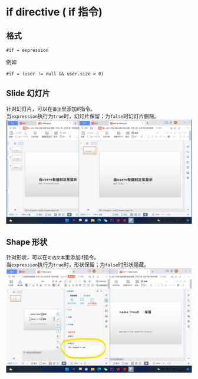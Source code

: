 # if directive ( if 指令)
## 格式
```text
#if = expression
```
例如
```text
#if = (user != null && user.size > 0)
```
## Slide 幻灯片
针对幻灯片，可以在`备注`里添加if指令。  
当`expression`执行为`true`时，幻灯片保留；为`false`时幻灯片删除。
![if指令-幻灯片](../images/if-slide.png)
## Shape 形状
针对形状，可以在`可选文本`里添加if指令。  
当`expression`执行为`true`时，形状保留；为`false`时形状隐藏。
![if指令-形状](../images/if-shape.png)